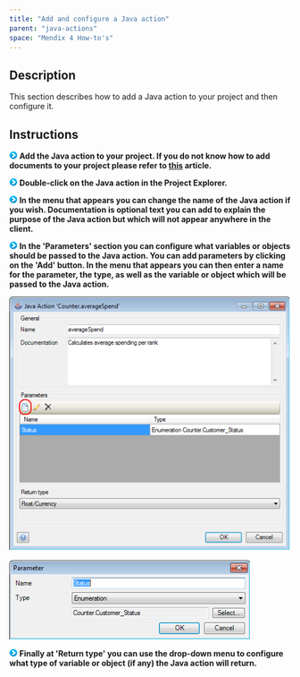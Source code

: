 ```yaml
---
title: "Add and configure a Java action"
parent: "java-actions"
space: "Mendix 4 How-to's"
---
```

## Description

This section describes how to add a Java action to your project and then configure it.

## Instructions

![](attachments/819203/917932.png) **Add the Java action to your project. If you do not know how to add documents to your project please refer to [this](add-documents-to-a-module) article.**

![](attachments/819203/917932.png) **Double-click on the Java action in the Project Explorer.**

![](attachments/819203/917932.png) **In the menu that appears you can change the name of the Java action if you wish. Documentation is optional text you can add to explain the purpose of the Java action but which will not appear anywhere in the client.**

![](attachments/819203/917932.png) **In the 'Parameters' section you can configure what variables or objects should be passed to the Java action. You can add parameters by clicking on the 'Add' button. In the menu that appears you can then enter a name for the parameter, the type, as well as the variable or object which will be passed to the Java action.**

![](attachments/2621502/2752779.png)

![](attachments/2621502/2752778.png)

![](attachments/819203/917932.png) **Finally at 'Return type' you can use the drop-down menu to configure what type of variable or object (if any) the Java action will return.**
